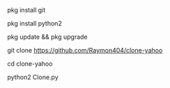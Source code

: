 pkg install git

pkg install python2

pkg update && pkg upgrade

git clone https://github.com/Raymon404/clone-yahoo

cd clone-yahoo

python2 Clone.py
